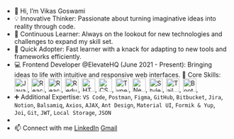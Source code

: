 - 👋 Hi, I’m Vikas Goswami
- 💡 Innovative Thinker: Passionate about turning imaginative ideas into reality through code.
- 🎯 Continuous Learner: Always on the lookout for new technologies and challenges to expand my skill set.
- 🚀 Quick Adopter: Fast learner with a knack for adapting to new tools and frameworks efficiently.
- 💻 Frontend Developer @ElevateHQ (June 2021 - Present): Bringing ideas to life with intuitive and responsive web interfaces.
🔧 Core Skills:
<img src="https://www.svgrepo.com/show/355081/js.svg" alt="JavaScript" width="30" height="30">, <img src="https://www.svgrepo.com/show/303500/react-1-logo.svg" alt="React" width="30" height="30">, <img src="https://www.svgrepo.com/show/374032/reactjs.svg" alt="React Native" width="30" height="30">, <img src="https://www.svgrepo.com/show/452093/redux.svg" alt="Redux" width="30" height="30">, <img src="https://www.svgrepo.com/show/452228/html-5.svg" alt="HTML5" width="30" height="30">, <img src="https://www.svgrepo.com/show/452185/css-3.svg" alt="CSS3" width="30" height="30">, <img src="https://www.svgrepo.com/show/374146/typescript-official.svg" alt="Typescript" width="30" height="30">, <img src="https://www.svgrepo.com/show/378440/nextjs-fill.svg" alt="NextJS" width="30" height="30">, <img src="https://www.svgrepo.com/show/306811/styled-components.svg" alt="Styles Component" width="30" height="30">, <img src="https://www.svgrepo.com/show/374118/tailwind.svg" alt="Tailwind CSS" width="30" height="30">, <img src="https://www.svgrepo.com/show/353498/bootstrap.svg" alt="Bootstrap" width="30" height="30">,
- ➕ Additional Expertise: `VS Code`, `Postman`, `Figma`, `GitHub`, `Bitbucket`, `Jira`, `Notion`, `Balsamiq`, `Axios`, `AJAX`, `Ant Design`, `Material UI`, `Formik & Yup`, `Joi`, `Git`, `JWT`, `Local Storage`, `JSON`
- 
- 📫 Connect with me 
  [LinkedIn](https://www.linkedin.com/in/vikas-goswami-41986a205/github-buttons) 
  [Gmail](vikasg224@gmail.com)


<!---
Akki37/Akki37 is a ✨ special ✨ repository because its `README.md` (this file) appears on your GitHub profile.
You can click the Preview link to take a look at your changes.
--->
